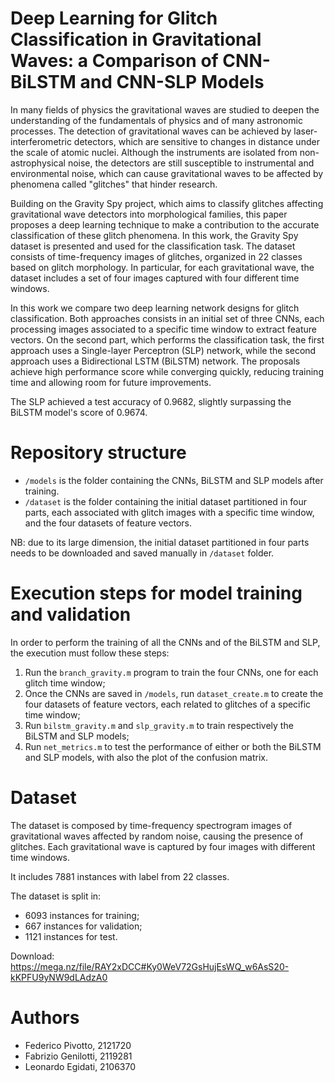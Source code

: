 # Deep Learning for Glitch Classification in Gravitational Waves: a Comparison of CNN-BiLSTM and CNN-SLP Models
In many fields of physics the gravitational waves are studied to deepen the understanding of the fundamentals of physics and of many astronomic processes. The detection of gravitational waves can be achieved by laser-interferometric detectors, which are sensitive to changes in distance under the scale of atomic nuclei. Although the instruments are isolated from non-astrophysical noise, the detectors are still susceptible to instrumental and environmental noise, which can cause gravitational waves to be affected by phenomena called "glitches" that hinder research.

Building on the Gravity Spy project, which aims to classify glitches affecting gravitational wave detectors into morphological families, this paper proposes a deep learning technique to make a contribution to the accurate classification of these glitch phenomena.
In this work, the Gravity Spy dataset is presented and used for the classification task. The dataset consists of time-frequency images of glitches, organized in 22 classes based on glitch morphology. In particular, for each gravitational wave, the dataset includes a set of four images captured with four different time windows.

In this work we compare two deep learning network designs for glitch classification.
Both approaches consists in an initial set of three CNNs, each processing images associated to a specific time window to extract feature vectors. On the second part, which performs the classification task, the first approach uses a Single-layer Perceptron (SLP) network, while the second approach uses a Bidirectional LSTM (BiLSTM) network. The proposals achieve high performance score while converging quickly, reducing training time and allowing room for future improvements.

The SLP achieved a test accuracy of 0.9682, slightly surpassing the BiLSTM model's score of 0.9674.

# Repository structure
- `/models` is the folder containing the CNNs, BiLSTM and SLP models after training.
- `/dataset` is the folder containing the initial dataset partitioned in four parts, each associated with glitch images with a specific time window, and the four datasets of feature vectors.

NB: due to its large dimension, the initial dataset partitioned in four parts needs to be downloaded and saved manually in `/dataset` folder.

# Execution steps for model training and validation 
In order to perform the training of all the CNNs and of the BiLSTM and SLP, the execution must follow these steps:

1. Run the `branch_gravity.m` program to train the four CNNs, one for each glitch time window;
2. Once the CNNs are saved in `/models`, run `dataset_create.m` to create the four datasets of feature vectors, each related to glitches of a specific time window;
3. Run `bilstm_gravity.m` and `slp_gravity.m` to train respectively the BiLSTM and SLP models;
4. Run `net_metrics.m` to test the performance of either or both the BiLSTM and SLP models, with also the plot of the confusion matrix. 

# Dataset
The dataset is composed by time-frequency spectrogram images of gravitational waves affected by random noise, causing the presence of glitches. Each gravitational wave is captured by four images with different time windows.

It includes 7881 instances with label from 22 classes.

The dataset is split in:
- 6093 instances for training;
- 667 instances for validation;
- 1121 instances for test.

Download: https://mega.nz/file/RAY2xDCC#Ky0WeV72GsHujEsWQ_w6AsS20-kKPFU9yNW9dLAdzA0

# Authors
- Federico Pivotto, 2121720
- Fabrizio Genilotti, 2119281
- Leonardo Egidati, 2106370
